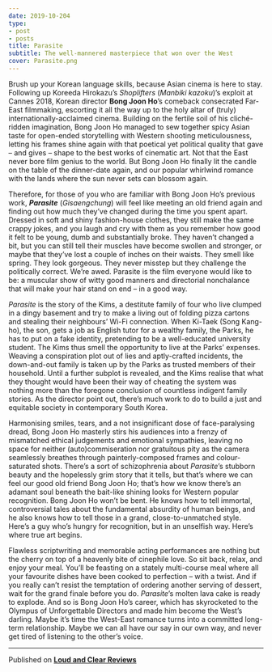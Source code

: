 ```yaml
---
date: 2019-10-204
type:
- post
- posts
title: Parasite
subtitle: The well-mannered masterpiece that won over the West
cover: Parasite.png
---
```


Brush up your Korean language skills, because Asian cinema is here to stay. Following up Koreeda Hirokazu’s *Shoplifters* (*Manbiki kazoku*)’s exploit at Cannes 2018, Korean director **Bong Joon Ho**’s comeback consecrated Far-East filmmaking, escorting it all the way up to the holy altar of (truly) internationally-acclaimed cinema. Building on the fertile soil of his cliché-ridden imagination, Bong Joon Ho managed to sew together spicy Asian taste for open-ended storytelling with Western shooting meticulousness, letting his frames shine again with that poetical yet political quality that gave – and gives – shape to the best works of cinematic art. Not that the East never bore film genius to the world. But Bong Joon Ho finally lit the candle on the table of the dinner-date again, and our popular whirlwind romance with the lands where the sun never sets can blossom again.

Therefore, for those of you who are familiar with Bong Joon Ho’s previous work, ***Parasite*** (*Gisaengchung*) will feel like meeting an old friend again and finding out how much they’ve changed during the time you spent apart. Dressed in soft and shiny fashion-house clothes, they still make the same crappy jokes, and you laugh and cry with them as you remember how good it felt to be young, dumb and substantially broke. They haven’t changed a bit, but you can  still tell their muscles have become swollen and stronger, or maybe that they’ve lost a couple of inches on their waists. They smell like spring. They look gorgeous. They never misstep but they challenge the politically correct. We’re awed. Parasite is the film everyone would like to be: a muscular show of witty good manners and directorial nonchalance that will make your hair stand on end – in a good way.

*Parasite* is the story of the Kims, a destitute family of four who live clumped in a dingy basement and try to make a living out of folding pizza cartons and stealing their neighbours’ Wi-Fi connection. When Ki-Taek (Song Kang-ho), the son, gets a job as English tutor for a wealthy family, the Parks, he has to put on a fake identity, pretending to be a well-educated university student. The Kims thus smell the opportunity to live at the Parks’ expenses. Weaving a conspiration plot out of lies and aptly-crafted incidents, the down-and-out family is taken up by the Parks as trusted members of their household. Until a further subplot is revealed, and the Kims realise that what they thought would have been their way of cheating the system was nothing more than the foregone conclusion of countless indigent family stories. As the director point out, there’s much work to do to build a just and equitable society in contemporary South Korea.

Harmonising smiles, tears, and a not insignificant dose of face-paralysing dread, Bong Joon Ho masterly stirs his audiences into a frenzy of mismatched ethical judgements and emotional sympathies, leaving no space for neither (auto)commiseration nor gratuitous pity as the camera seamlessly breathes through painterly-composed frames and colour-saturated shots. There’s a sort of schizophrenia about *Parasite*’s stubborn beauty and the hopelessly grim story that it tells, but that’s where we can feel our good old friend Bong Joon Ho; that’s how we know there’s an adamant soul beneath the bait-like shining looks for Western popular recognition. Bong Joon Ho won’t be bent. He knows how to tell immortal, controversial tales about the fundamental absurdity of human beings, and he also knows how to tell those in a grand, close-to-unmatched style. Here’s a guy who’s hungry for recognition, but in an unselfish way. Here’s where true art begins.

Flawless scriptwriting and memorable acting performances are nothing but the cherry on top of a heavenly bite of cinephile love. So sit back, relax, and enjoy your meal. You’ll be feasting on a stately multi-course meal where all your favourite dishes have been cooked to perfection – with a twist. And if you really can’t resist the temptation of ordering another serving of dessert, wait for the grand finale before you do. *Parasite*’s molten lava cake is ready to explode. And so is Bong Joon Ho’s career, which has skyrocketed to the Olympus of Unforgettable Directors and made him become the West’s darling. Maybe it’s time the West-East romance turns into a committed long-term relationship. Maybe we can all have our say in our own way, and never get tired of listening to the other’s voice.

---
Published on **[Loud and Clear Reviews](loudandclearreviews.com)**
